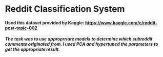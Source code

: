 # Reddit Classification System

#### Used this dataset provided by Kaggle: https://www.kaggle.com/c/reddit-post-topic-002

##### The task was to use approprriate models to determine which subreddit comments originated from. I used PCA and hypertuned the parameters to get the appropriate result.

